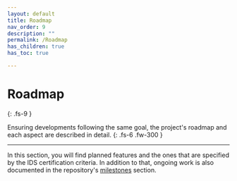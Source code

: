 ```yaml
---
layout: default
title: Roadmap
nav_order: 9
description: ""
permalink: /Roadmap
has_children: true
has_toc: true

---
```


# Roadmap
{: .fs-9 }

Ensuring developments following the same goal, the project's roadmap and each aspect are described in detail.
{: .fs-6 .fw-300 }

---

In this section, you will find planned features and the ones that are specified by the IDS
certification criteria. In addition to that, ongoing work is also documented in the repository's
[milestones](https://github.com/International-Data-Spaces-Association/DataspaceConnector/milestones)
section.
